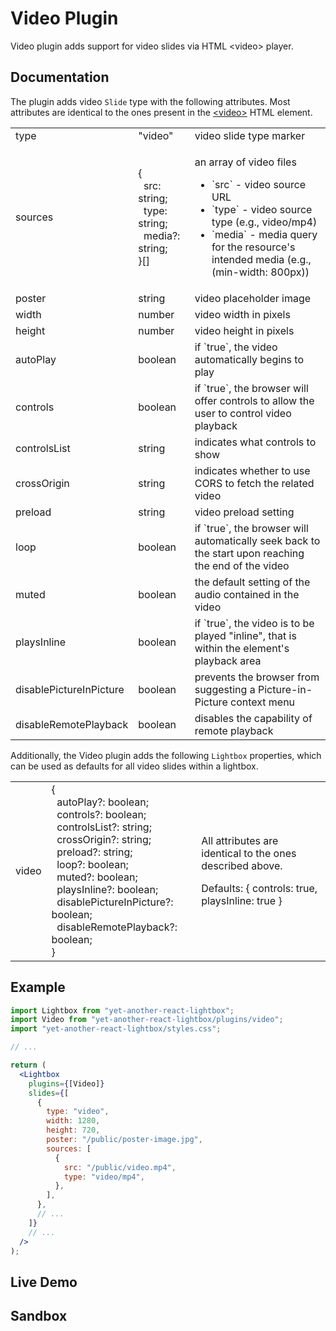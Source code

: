 # Video Plugin

Video plugin adds support for video slides via HTML &lt;video&gt; player.

## Documentation

The plugin adds video `Slide` type with the following attributes. Most
attributes are identical to the ones present in the
[&lt;video&gt;](https://developer.mozilla.org/en-US/docs/Web/HTML/Element/video)
HTML element.

<table class="docs">
  <tbody>
    <tr>
      <td>
        <span class="required">type</span>
      </td>
      <td>"video"</td>
      <td>video slide type marker</td>
    </tr>
    <tr>
      <td>
        <span class="required">sources</span>
      </td>
      <td>
        &#123;<br />
        &nbsp;&nbsp;src: string;<br />
        &nbsp;&nbsp;type: string;<br />
        &nbsp;&nbsp;media?: string;<br />
        &#125;[]
      </td>
      <td>
        <p>an array of video files</p>
        <ul>
          <li>`src` - video source URL</li>
          <li>
            `type` - video source type 
            (e.g., <span class="font-mono">video/mp4</span>)
          </li>
          <li>
            `media` - media query for the resource's intended media
            (e.g., <span class="font-mono">(min-width: 800px)</span>)
          </li>
        </ul>
      </td>
    </tr>
    <tr>
      <td>poster</td>
      <td>string</td>
      <td>video placeholder image</td>
    </tr>
    <tr>
      <td>width</td>
      <td>number</td>
      <td>video width in pixels</td>
    </tr>
    <tr>
      <td>height</td>
      <td>number</td>
      <td>video height in pixels</td>
    </tr>
    <tr>
      <td>autoPlay</td>
      <td>boolean</td>
      <td>if `true`, the video automatically begins to play</td>
    </tr>
    <tr>
      <td>controls</td>
      <td>boolean</td>
      <td>if `true`, the browser will offer controls to allow the user to control video playback</td>
    </tr>
    <tr>
      <td>controlsList</td>
      <td>string</td>
      <td>indicates what controls to show</td>
    </tr>
    <tr>
      <td>crossOrigin</td>
      <td>string</td>
      <td>indicates whether to use CORS to fetch the related video</td>
    </tr>
    <tr>
      <td>preload</td>
      <td>string</td>
      <td>video preload setting</td>
    </tr>
    <tr>
      <td>loop</td>
      <td>boolean</td>
      <td>if `true`, the browser will automatically seek back to the start upon reaching the end of the video</td>
    </tr>
    <tr>
      <td>muted</td>
      <td>boolean</td>
      <td>the default setting of the audio contained in the video</td>
    </tr>
    <tr>
      <td>playsInline</td>
      <td>boolean</td>
      <td>if `true`, the video is to be played "inline", that is within the element's playback area</td>
    </tr>
    <tr>
      <td>disablePictureInPicture</td>
      <td>boolean</td>
      <td>prevents the browser from suggesting a Picture-in-Picture context menu</td>
    </tr>
    <tr>
      <td>disableRemotePlayback</td>
      <td>boolean</td>
      <td>disables the capability of remote playback</td>
    </tr>
  </tbody>
</table>

Additionally, the Video plugin adds the following `Lightbox` properties, which
can be used as defaults for all video slides within a lightbox.

<table class="docs">
  <tbody>
    <tr>
      <td>video</td>
      <td>
        &#123;<br />
        &nbsp;&nbsp;autoPlay?: boolean;<br />
        &nbsp;&nbsp;controls?: boolean;<br />
        &nbsp;&nbsp;controlsList?: string;<br />
        &nbsp;&nbsp;crossOrigin?: string;<br />
        &nbsp;&nbsp;preload?: string;<br />
        &nbsp;&nbsp;loop?: boolean;<br />
        &nbsp;&nbsp;muted?: boolean;<br />
        &nbsp;&nbsp;playsInline?: boolean;<br />
        &nbsp;&nbsp;disablePictureInPicture?: boolean;<br />
        &nbsp;&nbsp;disableRemotePlayback?: boolean;<br />
        &#125;
      </td>
      <td>
        <p>All attributes are identical to the ones described above.</p>
        <p>Defaults: <span class="font-mono">&#123; controls: true, playsInline: true &#125;</span></p>
      </td>
    </tr>
  </tbody>
</table>

## Example

```jsx
import Lightbox from "yet-another-react-lightbox";
import Video from "yet-another-react-lightbox/plugins/video";
import "yet-another-react-lightbox/styles.css";

// ...

return (
  <Lightbox
    plugins={[Video]}
    slides={[
      {
        type: "video",
        width: 1280,
        height: 720,
        poster: "/public/poster-image.jpg",
        sources: [
          {
            src: "/public/video.mp4",
            type: "video/mp4",
          },
        ],
      },
      // ...
    ]}
    // ...
  />
);
```

## Live Demo

<VideoPluginExample />

## Sandbox

<StackBlitzLink href="edit/yet-another-react-lightbox-examples" file="src/examples/VideoPlugin.tsx" initialPath="/plugins/video" />
